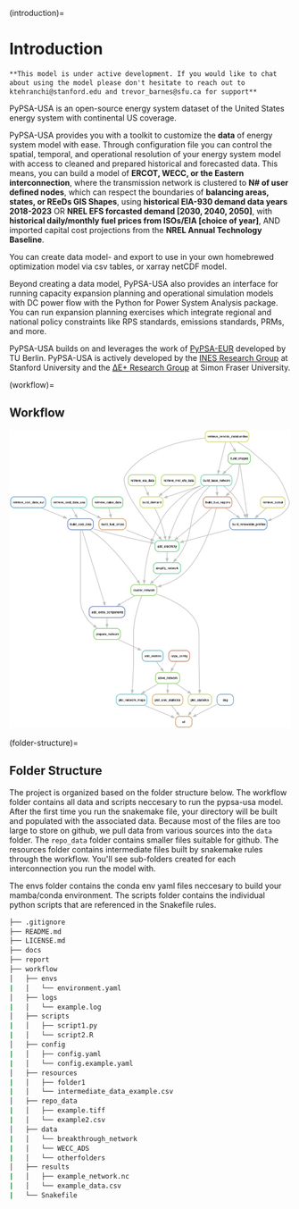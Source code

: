 (introduction)=
# Introduction

```{warning}
**This model is under active development. If you would like to chat about using the model please don't hesitate to reach out to ktehranchi@stanford.edu and trevor_barnes@sfu.ca for support**
```

PyPSA-USA is an open-source energy system dataset of the United States energy system with continental US coverage.

PyPSA-USA provides you with a toolkit to customize the **data** of energy system model with ease. Through configuration file you can control the spatial, temporal, and operational resolution of your energy system model with access to cleaned and prepared historical and forecasted data. This means, you can build a model of **ERCOT, WECC, or the Eastern interconnection**, where the transmission network is clustered to **N# of user defined nodes**, which can respect the boundaries of **balancing areas, states, or REeDs GIS Shapes**, using **historical EIA-930 demand data years 2018-2023** OR **NREL EFS forcasted demand [2030, 2040, 2050]**, with **historical daily/monthly fuel prices from ISOs/EIA [choice of year]**, AND imported capital cost projections from the **NREL Annual Technology Baseline**.

You can create data model- and export to use in your own homebrewed optimization model via csv tables, or xarray netCDF model.

Beyond creating a data model, PyPSA-USA also provides an interface for running capacity expansion planning and operational simulation models with DC power flow with the Python for Power System Analysis package. You can run expansion planning exercises which integrate regional and national policy constraints like RPS standards, emissions standards, PRMs, and more.

PyPSA-USA builds on and leverages the work of [PyPSA-EUR](https://pypsa-eur.readthedocs.io/en/latest/index.html) developed by TU Berlin. PyPSA-USA is actively developed by the [INES Research Group](https://ines.stanford.edu) at Stanford University and the [ΔE+ Research Group](https://www.sfu.ca/see/research/delta-e.html) at Simon Fraser University.

(workflow)=
## Workflow

![pypsa-usa workflow](https://github.com/PyPSA/pypsa-usa/blob/master/workflow/repo_data/dag.jpg?raw=true)

(folder-structure)=
## Folder Structure

The project is organized based on the folder structure below. The workflow folder contains all data and scripts neccesary to run the pypsa-usa model. After the first time you run the snakemake file, your directory will be built and populated with the associated data. Because most of the files are too large to store on github, we pull data from various sources into the `data` folder. The `repo_data` folder contains smaller files suitable for github. The resources folder contains intermediate files built by snakemake rules through the workflow. You'll see sub-folders created for each interconnection you run the model with.

The envs folder contains the conda env yaml files neccesary to build your mamba/conda environment. The scripts folder contains the individual python scripts that are referenced in the Snakefile rules.

```bash
├── .gitignore
├── README.md
├── LICENSE.md
├── docs
├── report
├── workflow
│   ├── envs
|   │   └── environment.yaml
│   ├── logs
|   │   └── example.log
│   ├── scripts
|   │   ├── script1.py
|   │   └── script2.R
│   ├── config
|   │   ├── config.yaml
|   │   └── config.example.yaml
│   ├── resources
|   │   ├── folder1
|   │   └── intermediate_data_example.csv
│   ├── repo_data
|   │   ├── example.tiff
|   │   └── example2.csv
│   ├── data
|   │   └── breakthrough_network
|   │   └── WECC_ADS
|   │   └── otherfolders
│   ├── results
|   │   ├── example_network.nc
|   │   └── example_data.csv
|   └── Snakefile
```
